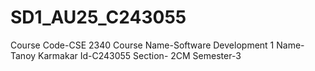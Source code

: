 # SD1_AU25_C243055

Course Code-CSE 2340
Course Name-Software Development 1
Name-Tanoy Karmakar
Id-C243055
Section- 2CM
Semester-3
